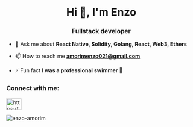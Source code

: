 <h1 align="center">Hi 👋, I'm Enzo</h1>
<h3 align="center">Fullstack developer</h3>

- 💬 Ask me about **React Native, Solidity, Golang, React, Web3, Ethers**

- 📫 How to reach me **amorimenzo021@gmail.com**

- ⚡ Fun fact **I was a professional swimmer 🤿**

<h3 align="left">Connect with me:</h3>
<p align="left">
<a href="https://www.linkedin.com/in/enzoamorim/" target="blank"><img align="center" src="https://cdn.jsdelivr.net/npm/simple-icons@3.0.1/icons/linkedin.svg" alt="https://www.linkedin.com/in/enzo-amorim-012a3618b/" height="30" width="40" /></a>
</p>

<p><img align="center" src="https://github-readme-stats.vercel.app/api/top-langs?username=enzo-amorim&show_icons=true&locale=en&layout=compact" alt="enzo-amorim" /></p>
